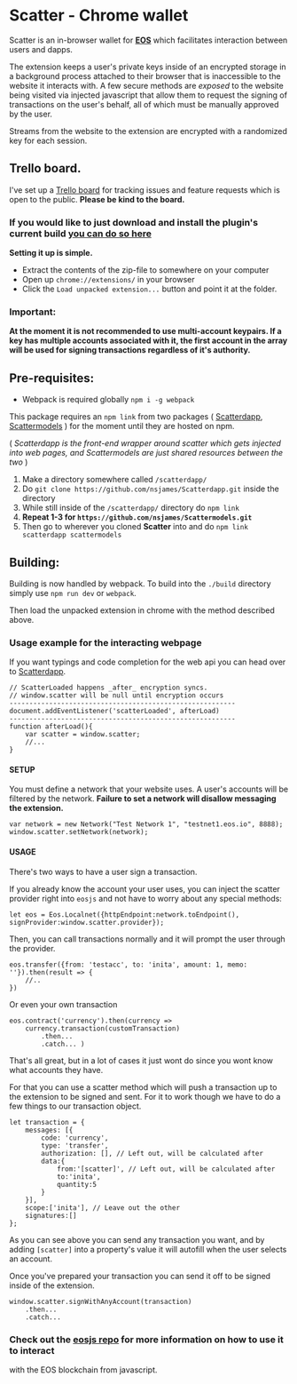 # Scatter - Chrome wallet


Scatter is an in-browser wallet for **[EOS](https://eos.io/)** which facilitates interaction between users and dapps.

The extension keeps a user's private keys inside of an encrypted storage in a background process attached to their browser that is inaccessible to the website it interacts with. A few secure methods are *exposed* to the website being visited via injected javascript that allow them to request the signing of transactions on the user's behalf, all of which must be manually approved by the user.

Streams from the website to the extension are encrypted with a randomized key for each session.




## Trello board.

I've set up a [Trello board](https://trello.com/b/lP7Sj6eA) for tracking issues and feature requests which is open to the public.
**Please be kind to the board.**


### If you would like to just download and install the plugin's current build [you can do so here](https://github.com/nsjames/Scatter/raw/master/scatter.zip)

**Setting it up is simple.**
* Extract the contents of the zip-file to somewhere on your computer
* Open up `chrome://extensions/` in your browser
* Click the `Load unpacked extension...` button and point it at the folder.


### Important:
**At the moment it is not recommended to use multi-account keypairs.
If a key has multiple accounts associated with it, the first account in the array will be used for signing transactions 
regardless of it's authority.**



## Pre-requisites:

* Webpack is required globally `npm i -g webpack`

This package requires an `npm link` from two packages 
( [Scatterdapp](https://github.com/nsjames/Scatterdapp), 
[Scattermodels](https://github.com/nsjames/Scattermodels) ) 
for the moment until they are hosted on npm. 

( _Scatterdapp is the front-end wrapper around scatter which gets injected into web pages, 
and Scattermodels are just shared resources between the two_ )

1) Make a directory somewhere called `/scatterdapp/`
2) Do `git clone https://github.com/nsjames/Scatterdapp.git` inside the directory
3) While still inside of the `/scatterdapp/` directory do `npm link`
4) **Repeat 1-3 for `https://github.com/nsjames/Scattermodels.git`**
5) Then go to wherever you cloned **Scatter** into and do `npm link scatterdapp scattermodels`


## Building:

Building is now handled by webpack. To build into the `./build` directory simply use `npm run dev` or `webpack`.

Then load the unpacked extension in chrome with the method described above.





### Usage example for the interacting webpage

If you want typings and code completion for the web api you can head over to [Scatterdapp](https://github.com/nsjames/Scatterdapp).

```
// ScatterLoaded happens _after_ encryption syncs.
// window.scatter will be null until encryption occurs
---------------------------------------------------------
document.addEventListener('scatterLoaded', afterLoad)
---------------------------------------------------------
function afterLoad(){
    var scatter = window.scatter;
    //...
}
```
    
#### SETUP

You must define a network that your website uses. A user's accounts will be filtered by the network.
**Failure to set a network will disallow messaging the extension.**
```
var network = new Network("Test Network 1", "testnet1.eos.io", 8888);
window.scatter.setNetwork(network);
```

#### USAGE

There's two ways to have a user sign a transaction.

If you already know the account your user uses, you can inject the scatter provider
right into `eosjs` and not have to worry about any special methods:

```
let eos = Eos.Localnet({httpEndpoint:network.toEndpoint(), signProvider:window.scatter.provider});
```

Then, you can call transactions normally and it will prompt the user through the provider.
```
eos.transfer({from: 'testacc', to: 'inita', amount: 1, memo: ''}).then(result => {
    //..
})
```

Or even your own transaction

```
eos.contract('currency').then(currency => 
    currency.transaction(customTransaction)
        .then...
        .catch... )
```

That's all great, but in a lot of cases it just wont do since you wont know what accounts they have.

For that you can use a scatter method which will push a transaction up to the extension to be signed and sent.
For it to work though we have to do a few things to our transaction object.

```
let transaction = {
    messages: [{
        code: 'currency',
        type: 'transfer',
        authorization: [], // Left out, will be calculated after
        data:{
            from:'[scatter]', // Left out, will be calculated after
            to:'inita',
            quantity:5
        }
    }],
    scope:['inita'], // Leave out the other
    signatures:[]
};
```

As you can see above you can send any transaction you want, and by adding `[scatter]` into a property's value it will autofill
when the user selects an account. 

Once you've prepared your transaction you can send it off to be signed inside of the extension. 

```
window.scatter.signWithAnyAccount(transaction)
    .then...
    .catch...
```

### Check out the [eosjs repo](https://github.com/EOSIO/eosjs) for more information on how to use it to interact 
with the EOS blockchain from javascript.



